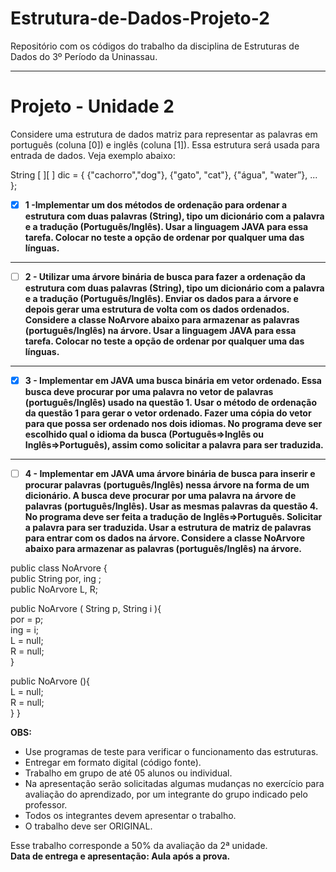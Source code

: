 # Estrutura-de-Dados-Projeto-2
Repositório com os códigos do trabalho da disciplina de Estruturas de Dados do 3º Período da Uninassau.

- - - - 
# Projeto - Unidade 2 #

Considere uma estrutura de dados matriz para representar as palavras em português (coluna [0]) e inglês (coluna [1]).  Essa estrutura será usada para entrada de dados. Veja exemplo abaixo:

String [ ][ ] dic = { {"cachorro","dog"}, {"gato", "cat"}, {"água", "water”},  ... }; 
 
 - [X] __1 -Implementar um dos métodos de ordenação para ordenar a estrutura com duas palavras (String), tipo um dicionário com a palavra e a tradução (Português/Inglês). Usar a linguagem JAVA para essa tarefa. Colocar no teste a opção de ordenar por qualquer uma das línguas.__

- - - - 

- [ ] __2 - Utilizar uma árvore binária de busca para fazer a ordenação da estrutura com duas palavras (String), tipo um dicionário com a palavra e a tradução (Português/Inglês). Enviar os dados para a árvore e depois gerar uma estrutura de volta com os dados ordenados. Considere a classe NoArvore abaixo para armazenar as palavras (português/Inglês) na árvore. Usar a linguagem JAVA para essa tarefa. Colocar no teste a opção de ordenar por qualquer uma das línguas.__

- - - - 

- [X] __3 - Implementar em JAVA uma busca binária em vetor ordenado. Essa busca deve procurar por uma palavra no vetor de palavras (português/Inglês) usado na questão 1. Usar o método de ordenação da questão 1 para gerar o vetor ordenado. Fazer uma cópia do vetor para que possa ser ordenado nos dois idiomas. No programa deve ser escolhido qual o idioma da busca (Português=>Inglês ou Inglês=>Português), assim como solicitar a palavra para ser traduzida.__

- - - - 

- [ ] __4 - Implementar em JAVA uma árvore binária de busca para inserir e procurar palavras (português/Inglês) nessa árvore na forma de um dicionário. A busca deve procurar por uma palavra na árvore de palavras (português/Inglês). Usar as mesmas palavras da questão 4. No programa deve ser feita a tradução de Inglês=>Português. Solicitar a palavra para ser traduzida. Usar a estrutura de matriz de palavras para entrar com os dados na árvore. Considere a classe NoArvore abaixo para armazenar as palavras (português/Inglês) na árvore.__

public class NoArvore {   
  public String por, ing ;  
  public NoArvore L, R;   
 
  public NoArvore ( String p, String i ){   
    por = p;   
    ing = i;   
    L = null;   
    R = null;  
  } 
 
  public NoArvore (){   
    L = null;   
    R = null;  
  } 
}

__OBS:__  
- Use programas de teste para verificar o funcionamento das estruturas. 
- Entregar em formato digital (código fonte). 
- Trabalho em grupo de até 05 alunos ou individual. 
- Na apresentação serão solicitadas algumas mudanças no exercício para avaliação do aprendizado, por um integrante do grupo indicado pelo professor. 
- Todos os integrantes devem apresentar o trabalho. 
- O trabalho deve ser ORIGINAL. 
 
Esse trabalho corresponde a 50% da avaliação da 2ª unidade.  
  __Data de entrega e apresentação: Aula após a prova.__
